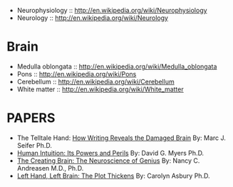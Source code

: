 


* Neurophysiology :: http://en.wikipedia.org/wiki/Neurophysiology
* Neurology :: http://en.wikipedia.org/wiki/Neurology

# Brain
* Medulla oblongata :: http://en.wikipedia.org/wiki/Medulla_oblongata
* Pons :: http://en.wikipedia.org/wiki/Pons
* Cerebellum :: http://en.wikipedia.org/wiki/Cerebellum
* White matter :: http://en.wikipedia.org/wiki/White_matter

# PAPERS
* The Telltale Hand: [How Writing Reveals the Damaged Brain](http://www.dana.org/Cerebrum/Default.aspx?id=39304) By: Marc J. Seifer Ph.D.
* [Human Intuition: Its Powers and Perils](http://www.dana.org/Cerebrum/2002/Human_Intuition__The_Brain_Behind_the_Scenes/) By: David G. Myers Ph.D. 
* [The Creating Brain: The Neuroscience of Genius](http://www.dana.org/Cerebrum/2005/The_Creating_Brain__The_Neuroscience_of_Genius/) By: Nancy C. Andreasen M.D., Ph.D.
* [Left Hand, Left Brain: The Plot Thickens](http://www.dana.org/Cerebrum/2005/Left_Hand,_Left_Brain__The_Plot_Thickens/) By: Carolyn Asbury Ph.D. 

